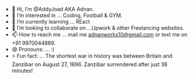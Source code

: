 - 👋 Hi, I’m @AddyJoad AKA Adnan.
- 👀 I’m interested in ... Coding, Football & GYM.
- 🌱 I’m currently learning ... REact
- 💞️ I’m looking to collaborate on ...Upwork & other Freelancing websites.
- 📫 How to reach me ... mail me adnanworks10@gmail.com or text me on +91 9970044889.
- 😄 Pronouns: ... :)
- ⚡ Fun fact: ... The shortest war in history was between Britain and Zanzibar on August 27, 1896. Zanzibar surrendered after just 38 minutes!

<!---
AddyJoad/AddyJoad is a ✨ special ✨ repository because its `README.md` (this file) appears on your GitHub profile.
You can click the Preview link to take a look at your changes.
--->
